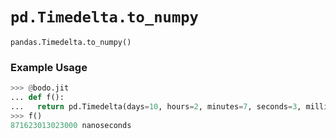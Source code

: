 # `pd.Timedelta.to_numpy`
                          
`pandas.Timedelta.to_numpy()`

### Example Usage
```py
>>> @bodo.jit
... def f():
...   return pd.Timedelta(days=10, hours=2, minutes=7, seconds=3, milliseconds=13, microseconds=23).to_numpy()
>>> f()
871623013023000 nanoseconds
```

